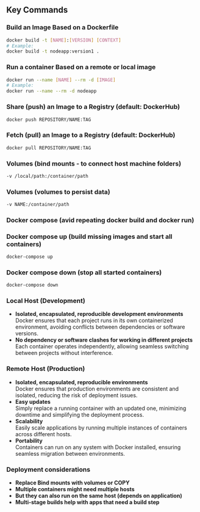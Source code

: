## Key Commands

### Build an Image Based on a Dockerfile
```bash
docker build -t [NAME]:[VERSION] [CONTEXT]
# Example:
docker build -t nodeapp:version1 .
```

### Run a container Based on a remote or local image
```bash
docker run --name [NAME] --rm -d [IMAGE]
# Example:
docker run --name --rm -d nodeapp
```

### Share (push) an Image to a Registry (default: DockerHub)
```bash
docker push REPOSITORY/NAME:TAG
```

### Fetch (pull) an Image to a Registry (default: DockerHub)
```bash
docker pull REPOSITORY/NAME:TAG
```

### Volumes (bind mounts - to connect host machine folders)
```bash
-v /local/path:/container/path
```

### Volumes (volumes to persist data)
```bash
-v NAME:/container/path
```

### Docker compose (avid repeating docker build and docker run)
### Docker compose up (build missing images and start all containers)
```bash
docker-compose up 
```

### Docker compose down (stop all started containers)
```bash
docker-compose down
```

### Local Host (Development)
- **Isolated, encapsulated, reproducible development environments**  
    Docker ensures that each project runs in its own containerized environment, avoiding conflicts between dependencies or software versions.
- **No dependency or software clashes for working in different projects**  
    Each container operates independently, allowing seamless switching between projects without interference.

### Remote Host (Production)
- **Isolated, encapsulated, reproducible environments**  
    Docker ensures that production environments are consistent and isolated, reducing the risk of deployment issues.
- **Easy updates**  
    Simply replace a running container with an updated one, minimizing downtime and simplifying the deployment process.
- **Scalability**  
    Easily scale applications by running multiple instances of containers across different hosts.
- **Portability**  
    Containers can run on any system with Docker installed, ensuring seamless migration between environments.

### Deployment considerations
- **Replace Bind mounts with volumes or COPY**
- **Multiple containers might need multiple hosts**
- **But they can also run on the same host (depends on application)**
- **Multi-stage builds help with apps that need a build step**
